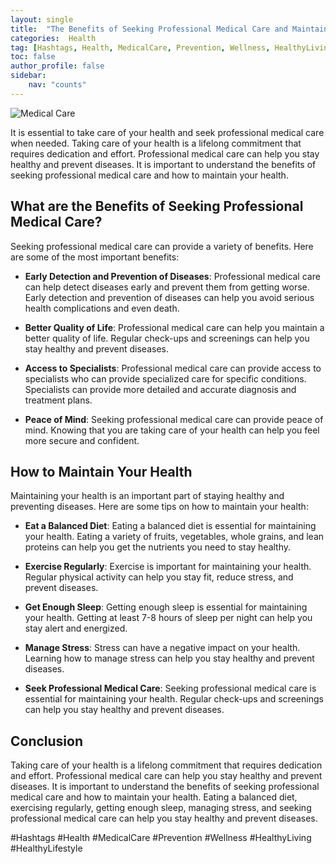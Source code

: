 ```yaml
---
layout: single
title:  "The Benefits of Seeking Professional Medical Care and Maintaining Your Health"
categories:  Health
tag: [Hashtags, Health, MedicalCare, Prevention, Wellness, HealthyLiving, HealthyLifestyle, ]
toc: false
author_profile: false
sidebar:
    nav: "counts"
---
```

    
![Medical Care](https://images.pexels.com/photos/1149078/pexels-photo-1149078.jpeg?auto=compress&cs=tinysrgb&dpr=2&h=650&w=940)

It is essential to take care of your health and seek professional medical care when needed. Taking care of your health is a lifelong commitment that requires dedication and effort. Professional medical care can help you stay healthy and prevent diseases. It is important to understand the benefits of seeking professional medical care and how to maintain your health.

## What are the Benefits of Seeking Professional Medical Care?

Seeking professional medical care can provide a variety of benefits. Here are some of the most important benefits:

* **Early Detection and Prevention of Diseases**: Professional medical care can help detect diseases early and prevent them from getting worse. Early detection and prevention of diseases can help you avoid serious health complications and even death.

* **Better Quality of Life**: Professional medical care can help you maintain a better quality of life. Regular check-ups and screenings can help you stay healthy and prevent diseases.

* **Access to Specialists**: Professional medical care can provide access to specialists who can provide specialized care for specific conditions. Specialists can provide more detailed and accurate diagnosis and treatment plans.

* **Peace of Mind**: Seeking professional medical care can provide peace of mind. Knowing that you are taking care of your health can help you feel more secure and confident.

## How to Maintain Your Health

Maintaining your health is an important part of staying healthy and preventing diseases. Here are some tips on how to maintain your health:

* **Eat a Balanced Diet**: Eating a balanced diet is essential for maintaining your health. Eating a variety of fruits, vegetables, whole grains, and lean proteins can help you get the nutrients you need to stay healthy.

* **Exercise Regularly**: Exercise is important for maintaining your health. Regular physical activity can help you stay fit, reduce stress, and prevent diseases.

* **Get Enough Sleep**: Getting enough sleep is essential for maintaining your health. Getting at least 7-8 hours of sleep per night can help you stay alert and energized.

* **Manage Stress**: Stress can have a negative impact on your health. Learning how to manage stress can help you stay healthy and prevent diseases.

* **Seek Professional Medical Care**: Seeking professional medical care is essential for maintaining your health. Regular check-ups and screenings can help you stay healthy and prevent diseases.

## Conclusion

Taking care of your health is a lifelong commitment that requires dedication and effort. Professional medical care can help you stay healthy and prevent diseases. It is important to understand the benefits of seeking professional medical care and how to maintain your health. Eating a balanced diet, exercising regularly, getting enough sleep, managing stress, and seeking professional medical care can help you stay healthy and prevent diseases.

#Hashtags
#Health #MedicalCare #Prevention #Wellness #HealthyLiving #HealthyLifestyle